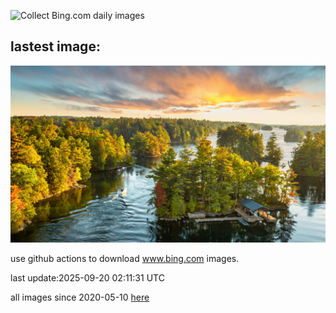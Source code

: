 ![Collect Bing.com daily images](https://github.com/counter2015/bing-daily-images/workflows/Collect%20Bing.com%20daily%20images/badge.svg)
## lastest image:
![](images/img.jpg)

use github actions to download www.bing.com images.

last update:2025-09-20 02:11:31 UTC

all images since 2020-05-10 [here](https://github.com/counter2015/bing-daily-images/tree/master/images) 
